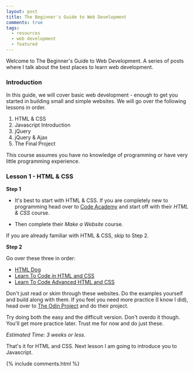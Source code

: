 ```yaml
---
layout: post
title: The Beginner's Guide to Web Development
comments: true
tags:
  - resources
  - web development
  - featured
---
```



<div class="message"> Welcome to The Beginner's Guide to Web Development. A series of posts where I talk about the best places to learn web development. </div>


### Introduction

In this guide, we will cover basic web development - enough to get you started in building small and simple websites. We will go over the following lessons in order.

1. HTML & CSS
2. Javascript Introduction
3. jQuery
4. jQuery & Ajax
5. The Final Project

This course assumes you have no knowledge of programming or have very little programming experience.

### Lesson 1 - HTML & CSS


<strong>Step 1</strong>

* It's best to start with HTML & CSS. If you are completely new to programming head over to [Code Academy](https://codeacademy.com) and start off with their *HTML & CSS* course.

* Then complete their *Make a Website* course.

If you are already familiar with HTML & CSS, skip to Step 2.

<strong>Step 2</strong>

Go over these three in order:

* [HTML Dog](http://www.htmldog.com/guides/html/beginner/)
* [Learn To Code in HTML and CSS](http://learn.shayhowe.com/html-css/)
* [Learn To Code Advanced HTML and CSS](http://learn.shayhowe.com/advanced-html-css/)

Don't just read or skim through these websites. Do the examples yourself and build along with them. If you feel you need more practice (I know I did), head over to [The Odin Project](http://www.theodinproject.com/web-development-101/html-css) and do their project.

Try doing both the easy and the difficult version. Don't overdo it though. You'll get more practice later. Trust me for now and do just these.

*Estimated Time: 3 weeks or less.*

That's it for HTML and CSS. Next lesson I am going to introduce you to Javascript.

{% include comments.html %}
